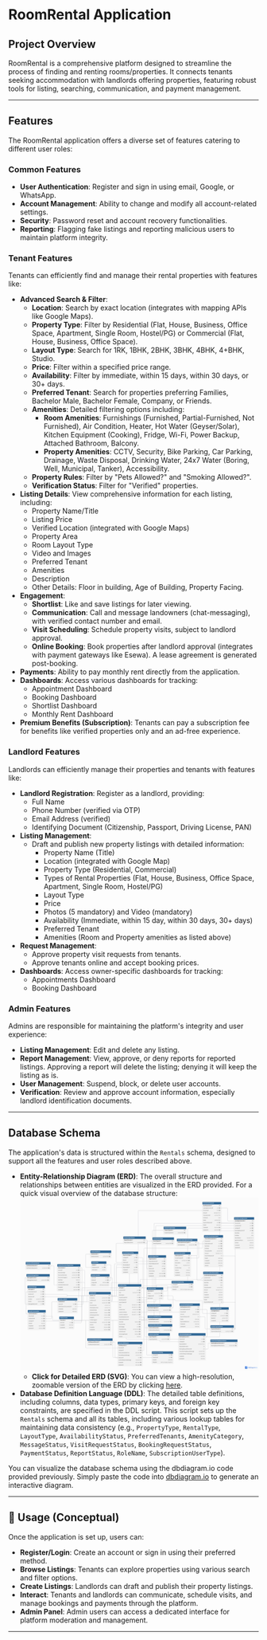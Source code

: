 # RoomRental Application

## Project Overview

RoomRental is a comprehensive platform designed to streamline the process of finding and renting rooms/properties. It connects tenants seeking accommodation with landlords offering properties, featuring robust tools for listing, searching, communication, and payment management.

---

## Features

The RoomRental application offers a diverse set of features catering to different user roles:

### Common Features

* **User Authentication**: Register and sign in using email, Google, or WhatsApp.
* **Account Management**: Ability to change and modify all account-related settings.
* **Security**: Password reset and account recovery functionalities.
* **Reporting**: Flagging fake listings and reporting malicious users to maintain platform integrity.

### Tenant Features

Tenants can efficiently find and manage their rental properties with features like:

* **Advanced Search & Filter**:
    * **Location**: Search by exact location (integrates with mapping APIs like Google Maps).
    * **Property Type**: Filter by Residential (Flat, House, Business, Office Space, Apartment, Single Room, Hostel/PG) or Commercial (Flat, House, Business, Office Space).
    * **Layout Type**: Search for 1RK, 1BHK, 2BHK, 3BHK, 4BHK, 4+BHK, Studio.
    * **Price**: Filter within a specified price range.
    * **Availability**: Filter by immediate, within 15 days, within 30 days, or 30+ days.
    * **Preferred Tenant**: Search for properties preferring Families, Bachelor Male, Bachelor Female, Company, or Friends.
    * **Amenities**: Detailed filtering options including:
        * **Room Amenities**: Furnishings (Furnished, Partial-Furnished, Not Furnished), Air Condition, Heater, Hot Water (Geyser/Solar), Kitchen Equipment (Cooking), Fridge, Wi-Fi, Power Backup, Attached Bathroom, Balcony.
        * **Property Amenities**: CCTV, Security, Bike Parking, Car Parking, Drainage, Waste Disposal, Drinking Water, 24x7 Water (Boring, Well, Municipal, Tanker), Accessibility.
    * **Property Rules**: Filter by "Pets Allowed?" and "Smoking Allowed?".
    * **Verification Status**: Filter for "Verified" properties.
* **Listing Details**: View comprehensive information for each listing, including:
    * Property Name/Title
    * Listing Price
    * Verified Location (integrated with Google Maps)
    * Property Area
    * Room Layout Type
    * Video and Images
    * Preferred Tenant
    * Amenities
    * Description
    * Other Details: Floor in building, Age of Building, Property Facing.
* **Engagement**:
    * **Shortlist**: Like and save listings for later viewing.
    * **Communication**: Call and message landowners (chat-messaging), with verified contact number and email.
    * **Visit Scheduling**: Schedule property visits, subject to landlord approval.
    * **Online Booking**: Book properties after landlord approval (integrates with payment gateways like Esewa). A lease agreement is generated post-booking.
* **Payments**: Ability to pay monthly rent directly from the application.
* **Dashboards**: Access various dashboards for tracking:
    * Appointment Dashboard
    * Booking Dashboard
    * Shortlist Dashboard
    * Monthly Rent Dashboard
* **Premium Benefits (Subscription)**: Tenants can pay a subscription fee for benefits like verified properties only and an ad-free experience.

### Landlord Features

Landlords can efficiently manage their properties and tenants with features like:

* **Landlord Registration**: Register as a landlord, providing:
    * Full Name
    * Phone Number (verified via OTP)
    * Email Address (verified)
    * Identifying Document (Citizenship, Passport, Driving License, PAN)
* **Listing Management**:
    * Draft and publish new property listings with detailed information:
        * Property Name (Title)
        * Location (integrated with Google Map)
        * Property Type (Residential, Commercial)
        * Types of Rental Properties (Flat, House, Business, Office Space, Apartment, Single Room, Hostel/PG)
        * Layout Type
        * Price
        * Photos (5 mandatory) and Video (mandatory)
        * Availability (Immediate, within 15 day, within 30 days, 30+ days)
        * Preferred Tenant
        * Amenities (Room and Property amenities as listed above)
* **Request Management**:
    * Approve property visit requests from tenants.
    * Approve tenants online and accept booking prices.
* **Dashboards**: Access owner-specific dashboards for tracking:
    * Appointments Dashboard
    * Booking Dashboard

### Admin Features

Admins are responsible for maintaining the platform's integrity and user experience:

* **Listing Management**: Edit and delete any listing.
* **Report Management**: View, approve, or deny reports for reported listings. Approving a report will delete the listing; denying it will keep the listing as is.
* **User Management**: Suspend, block, or delete user accounts.
* **Verification**: Review and approve account information, especially landlord identification documents.

---

## Database Schema

The application's data is structured within the `Rentals` schema, designed to support all the features and user roles described above.

* **Entity-Relationship Diagram (ERD)**: The overall structure and relationships between entities are visualized in the ERD provided.
      For a quick visual overview of the database structure:
      ![RoomRental ERD Overview](images/Rentals_PNG.png)
    * **Click for Detailed ERD (SVG)**: You can view a high-resolution, zoomable version of the ERD by clicking [here](images/Rentals_SVG.svg).
* **Database Definition Language (DDL)**: The detailed table definitions, including columns, data types, primary keys, and foreign key constraints, are specified in the DDL script. This script sets up the `Rentals` schema and all its tables, including various lookup tables for maintaining data consistency (e.g., `PropertyType`, `RentalType`, `LayoutType`, `AvailabilityStatus`, `PreferredTenants`, `AmenityCategory`, `MessageStatus`, `VisitRequestStatus`, `BookingRequestStatus`, `PaymentStatus`, `ReportStatus`, `RoleName`, `SubscriptionUserType`).

You can visualize the database schema using the dbdiagram.io code provided previously. Simply paste the code into [dbdiagram.io](https://dbdiagram.io/home) to generate an interactive diagram.

---

## 🚀 Usage (Conceptual)

Once the application is set up, users can:

* **Register/Login**: Create an account or sign in using their preferred method.
* **Browse Listings**: Tenants can explore properties using various search and filter options.
* **Create Listings**: Landlords can draft and publish their property listings.
* **Interact**: Tenants and landlords can communicate, schedule visits, and manage bookings and payments through the platform.
* **Admin Panel**: Admin users can access a dedicated interface for platform moderation and management.

---
